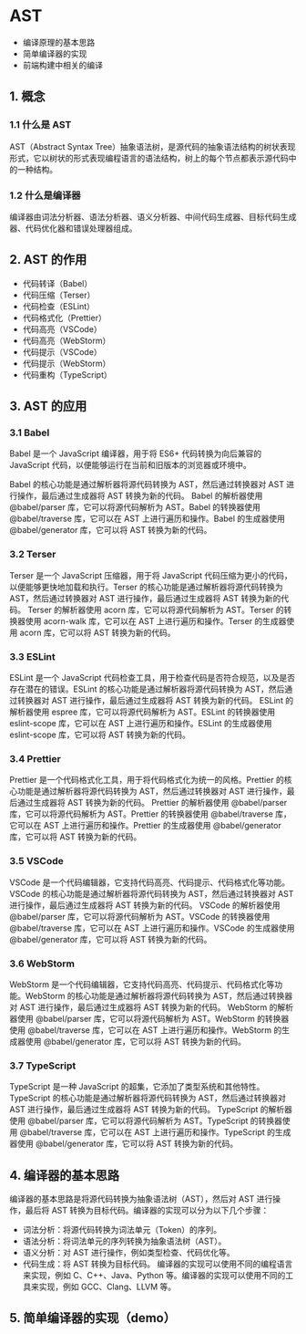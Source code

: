 # AST

- 编译原理的基本思路
- 简单编译器的实现
- 前端构建中相关的编译

## 1. 概念

### 1.1 什么是 AST

AST（Abstract Syntax Tree）抽象语法树，是源代码的抽象语法结构的树状表现形式，它以树状的形式表现编程语言的语法结构，树上的每个节点都表示源代码中的一种结构。

### 1.2 什么是编译器

编译器由词法分析器、语法分析器、语义分析器、中间代码生成器、目标代码生成器、代码优化器和错误处理器组成。

## 2. AST 的作用

- 代码转译（Babel）
- 代码压缩（Terser）
- 代码检查（ESLint）
- 代码格式化（Prettier）
- 代码高亮（VSCode）
- 代码高亮（WebStorm）
- 代码提示（VSCode）
- 代码提示（WebStorm）
- 代码重构（TypeScript）

## 3. AST 的应用

### 3.1 Babel

Babel 是一个 JavaScript 编译器，用于将 ES6+ 代码转换为向后兼容的 JavaScript 代码，以便能够运行在当前和旧版本的浏览器或环境中。

Babel 的核心功能是通过解析器将源代码转换为 AST，然后通过转换器对 AST 进行操作，最后通过生成器将 AST 转换为新的代码。
Babel 的解析器使用 @babel/parser 库，它可以将源代码解析为 AST。Babel 的转换器使用 @babel/traverse 库，它可以在 AST 上进行遍历和操作。Babel 的生成器使用 @babel/generator 库，它可以将 AST 转换为新的代码。

### 3.2 Terser

Terser 是一个 JavaScript 压缩器，用于将 JavaScript 代码压缩为更小的代码，以便能够更快地加载和执行。Terser 的核心功能是通过解析器将源代码转换为 AST，然后通过转换器对 AST 进行操作，最后通过生成器将 AST 转换为新的代码。
Terser 的解析器使用 acorn 库，它可以将源代码解析为 AST。Terser 的转换器使用 acorn-walk 库，它可以在 AST 上进行遍历和操作。Terser 的生成器使用 acorn 库，它可以将 AST 转换为新的代码。

### 3.3 ESLint

ESLint 是一个 JavaScript 代码检查工具，用于检查代码是否符合规范，以及是否存在潜在的错误。ESLint 的核心功能是通过解析器将源代码转换为 AST，然后通过转换器对 AST 进行操作，最后通过生成器将 AST 转换为新的代码。
ESLint 的解析器使用 espree 库，它可以将源代码解析为 AST。ESLint 的转换器使用 eslint-scope 库，它可以在 AST 上进行遍历和操作。ESLint 的生成器使用 eslint-scope 库，它可以将 AST 转换为新的代码。

### 3.4 Prettier

Prettier 是一个代码格式化工具，用于将代码格式化为统一的风格。Prettier 的核心功能是通过解析器将源代码转换为 AST，然后通过转换器对 AST 进行操作，最后通过生成器将 AST 转换为新的代码。
Prettier 的解析器使用 @babel/parser 库，它可以将源代码解析为 AST。Prettier 的转换器使用 @babel/traverse 库，它可以在 AST 上进行遍历和操作。Prettier 的生成器使用 @babel/generator 库，它可以将 AST 转换为新的代码。

### 3.5 VSCode

VSCode 是一个代码编辑器，它支持代码高亮、代码提示、代码格式化等功能。VSCode 的核心功能是通过解析器将源代码转换为 AST，然后通过转换器对 AST 进行操作，最后通过生成器将 AST 转换为新的代码。
VSCode 的解析器使用 @babel/parser 库，它可以将源代码解析为 AST。VSCode 的转换器使用 @babel/traverse 库，它可以在 AST 上进行遍历和操作。VSCode 的生成器使用 @babel/generator 库，它可以将 AST 转换为新的代码。

### 3.6 WebStorm

WebStorm 是一个代码编辑器，它支持代码高亮、代码提示、代码格式化等功能。WebStorm 的核心功能是通过解析器将源代码转换为 AST，然后通过转换器对 AST 进行操作，最后通过生成器将 AST 转换为新的代码。
WebStorm 的解析器使用 @babel/parser 库，它可以将源代码解析为 AST。WebStorm 的转换器使用 @babel/traverse 库，它可以在 AST 上进行遍历和操作。WebStorm 的生成器使用 @babel/generator 库，它可以将 AST 转换为新的代码。

### 3.7 TypeScript

TypeScript 是一种 JavaScript 的超集，它添加了类型系统和其他特性。TypeScript 的核心功能是通过解析器将源代码转换为 AST，然后通过转换器对 AST 进行操作，最后通过生成器将 AST 转换为新的代码。
TypeScript 的解析器使用 @babel/parser 库，它可以将源代码解析为 AST。TypeScript 的转换器使用 @babel/traverse 库，它可以在 AST 上进行遍历和操作。TypeScript 的生成器使用 @babel/generator 库，它可以将 AST 转换为新的代码。

## 4. 编译器的基本思路

编译器的基本思路是将源代码转换为抽象语法树（AST），然后对 AST 进行操作，最后将 AST 转换为目标代码。编译器的实现可以分为以下几个步骤：
- 词法分析：将源代码转换为词法单元（Token）的序列。
- 语法分析：将词法单元的序列转换为抽象语法树（AST）。
- 语义分析：对 AST 进行操作，例如类型检查、代码优化等。
- 代码生成：将 AST 转换为目标代码。
编译器的实现可以使用不同的编程语言来实现，例如 C、C++、Java、Python 等。编译器的实现可以使用不同的工具来实现，例如 GCC、Clang、LLVM 等。

## 5. 简单编译器的实现（demo）



